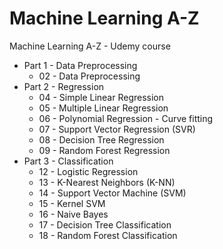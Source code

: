 # Machine Learning A-Z
Machine Learning A-Z - Udemy course

* Part 1 - Data Preprocessing
    * 02 - Data Preprocessing
* Part 2 - Regression
    * 04 - Simple Linear Regression
    * 05 - Multiple Linear Regression
    * 06 - Polynomial Regression - Curve fitting
    * 07 - Support Vector Regression (SVR)
    * 08 - Decision Tree Regression
    * 09 - Random Forest Regression
* Part 3 - Classification
    * 12 - Logistic Regression
    * 13 - K-Nearest Neighbors (K-NN)
    * 14 - Support Vector Machine (SVM)
    * 15 - Kernel SVM
    * 16 - Naive Bayes
    * 17 - Decision Tree Classification
    * 18 - Random Forest Classification
